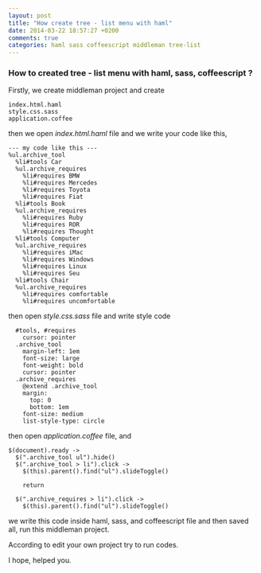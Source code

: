 ```yaml
---
layout: post
title: "How create tree - list menu with haml"
date: 2014-03-22 18:57:27 +0200
comments: true
categories: haml sass coffeescript middleman tree-list
---
```


### How to created tree - list menu with haml, sass, coffeescript ?

Firstly, we create middleman project and create

    index.html.haml
    style.css.sass
    application.coffee

then we open *index.html.haml* file and we write your code like this,

    --- my code like this ---
    %ul.archive_tool
      %li#tools Car
      %ul.archive_requires
        %li#requires BMW
        %li#requires Mercedes
        %li#requires Toyota
        %li#requires Fiat
      %li#tools Book
      %ul.archive_requires
        %li#requires Ruby
        %li#requires ROR
        %li#requires Thought
      %li#tools Computer
      %ul.archive_requires
        %li#requires iMac
        %li#requires Windows
        %li#requires Linux
        %li#requires Seu
      %li#tools Chair
      %ul.archive_requires
        %li#requires comfortable
        %li#requires uncomfortable

then open *style.css.sass* file and write style code

      #tools, #requires
        cursor: pointer
      .archive_tool
        margin-left: 1em
        font-size: large
        font-weight: bold
        cursor: pointer
      .archive_requires
        @extend .archive_tool
        margin:
          top: 0
          bottom: 1em
        font-size: medium
        list-style-type: circle


then open *application.coffee* file, and

    $(document).ready ->
      $(".archive_tool ul").hide()
      $(".archive_tool > li").click ->
        $(this).parent().find("ul").slideToggle()

        return

      $(".archive_requires > li").click ->
        $(this).parent().find("ul").slideToggle()

we write this code inside haml, sass, and coffeescript file and then saved all, run this middleman project.


According to edit your own project try to run codes.

I hope, helped you.
